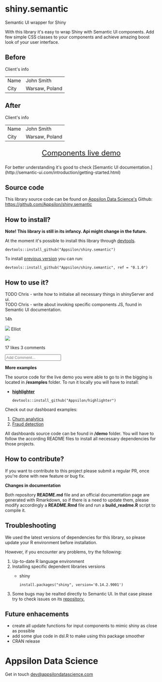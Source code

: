 
<link href="http://fonts.googleapis.com/css?family=Lato:300,700,300italic|Inconsolata" rel="stylesheet" type="text/css"> <link href='docs/style.css' rel='stylesheet' type='text/css'>

shiny.semantic
==============

Semantic UI wrapper for Shiny

With this library it's easy to wrap Shiny with Semantic UI components. Add few simple CSS classes to your components and achieve amazing boost look of your user interface.

<!-- TODO Filip better example -->
<h2>
Before
</h2>
<!--html_preserve-->
<a>Client's info</a>
<p>
</p>
<table>
<tbody>
<tr>
<td>
Name
</td>
<td>
John Smith
</td>
</tr>
<tr>
<td>
City
</td>
<td>
Warsaw, Poland
</td>
</tr>
</tbody>
</table>

<!--/html_preserve-->

<h2>
After
</h2>
<!--html_preserve-->
<body style="min-height: 611px;">
<!--SHINY.SINGLETON[12b282b6c4e1ec3cee386f4ca6165aafc4731a84]-->
<!--/SHINY.SINGLETON[12b282b6c4e1ec3cee386f4ca6165aafc4731a84]-->
<a class="ui green ribbon label">Client's info</a>
<p>
</p>
<table>
<tbody>
<tr>
<td>
Name
</td>
<td>
John Smith
</td>
</tr>
<tr>
<td>
City
</td>
<td>
Warsaw, Poland
</td>
</tr>
</tbody>
</table>

</body>
<!--/html_preserve-->

<!-- #Basic tutorial article is available on [Appsilon Data Science blog](your_future_art_link). -->
<!-- Live demo link below -->
<!-- TODO Analogy to http://shiny.rstudio.com/gallery/widget-gallery.html -->
<p style="text-align: center; font-size: x-large; clear: both">
<a href="http://demo.appsilondatascience.com/shiny.semantic/components">Components live demo</a>
</p>
For better understanding it's good to check [Semantic UI documentation.](http://semantic-ui.com/introduction/getting-started.html)

Source code
-----------

This library source code can be found on [Appsilon Data Science's](http://appsilondatascience.com) Github: <br> <https://github.com/Appsilon/shiny.semantic>

<script>
document.write('<div class="logo"><a href="http://appsilondatascience.com"><img alt="Appsilon Data Science" src="https://cdn.rawgit.com/Appsilon/website-cdn/gh-pages/logo-white.png"/></a></div>')
</script>
How to install?
---------------

**Note! This library is still in its infancy. Api might change in the future.**

At the moment it's possible to install this library through [devtools](https://github.com/hadley/devtools).

    devtools::install_github("Appsilon/shiny.semantic")

To install [previous version]() you can run:

    devtools::install_github("Appsilon/shiny.semantic", ref = "0.1.0")

How to use it?
--------------

TODO Chris - write how to initialse all necessary things in shinyServer and ui. <br> TODO Chris - write about invoking specific components JS, found in Semantic UI documentation.

<!--html_preserve-->
14h

<img class="ui avatar image" src="http://semantic-ui.com/images/avatar/large/elliot.jpg"/> Elliot

<img src="http://semantic-ui.com/images/wireframe/image.png"/>

<span class="right floated"> <i class="heart outline like icon"></i> 17 likes </span> <i class="comment icon"></i> 3 comments

<i class="heart ouline icon"></i> <input type="text" placeholder="Add Comment..."/>

<script type="application/json" data-for="htmlwidget-74489ff1e97be09352e7">{"x":"div(class = \"ui card\", div(class = \"content\", \n    div(class = \"right floated meta\", \"14h\"), \n    img(class = \"ui avatar image\", src = \"http://semantic-ui.com/images/avatar/large/elliot.jpg\"), \n    \"Elliot\"), div(class = \"image\", img(src = \"http://semantic-ui.com/images/wireframe/image.png\")), \n    div(class = \"content\", span(class = \"right floated\", \n        uiicon(\"heart outline like\"), \"17 likes\"), \n        uiicon(\"comment\"), \"3 comments\"), \n    div(class = \"extra content\", div(class = \"ui large transparent left icon input\", \n        uiicon(\"heart ouline\"), tags$input(type = \"text\", \n            placeholder = \"Add Comment...\"))))","evals":[],"jsHooks":[]}</script>

<!--/html_preserve-->
**More examples**

The source code for the live demo you were able to go to in the bigging is located in **/examples** folder. To run it locally you will have to install:

-   [**highlighter**](https://github.com/Appsilon/highlighter)

        devtools::install_github("Appsilon/highlighter")

Check out our dashboard examples:

1.  [Churn analytics](http://demo.appsilondatascience.com/shiny.semantic/churn)
2.  [Fraud detection](demo.appsilondatascience.com/shiny.semantic/frauds)

All dashboards source code can be found in **/demo** folder. You will have to follow the according README files to install all necessary dependencies for those projects.

How to contribute?
------------------

If you want to contribute to this project please submit a regular PR, once you're done with new feature or bug fix.<br>

**Changes in documentation**

Both repository **README.md** file and an official documentation page are generated with Rmarkdown, so if there is a need to update them, please modify accordingly a **README.Rmd** file and run a **build\_readme.R** script to compile it.

Troubleshooting
---------------

We used the latest versions of dependencies for this library, so please update your R environment before installation.

However, if you encounter any problems, try the following:

1.  Up-to-date R language environment
2.  Installing specific dependent libraries versions
    -   shiny

            install.packages("shiny", version='0.14.2.9001')

3.  Some bugs may be realted directly to Semantic UI. In that case please try to check issues on its [repository.](https://github.com/Semantic-Org/Semantic-UI)

Future enhacements
------------------

-   create all update functions for input components to mimic shiny as close as possible
-   add some glue code in dsl.R to make using this package smoother
-   CRAN release

Appsilon Data Science
=====================

<script>
document.write('<div class="subheader"> We Provide End-to-End Data Science Solutions </div>  <div class="logo"><a href="http://appsilondatascience.com"><img alt="Appsilon Data Science" src="https://cdn.rawgit.com/Appsilon/website-cdn/gh-pages/logo-white.png" /></a></div>');
</script>
Get in touch [dev@appsilondatascience.com](dev@appsilondatascience.com)

<script>
document.write('<a href="https://github.com/Appsilon/shiny.semantic"><img style="position: absolute; margin: 0; top: 0; right: 0; border: 0;" src="https://camo.githubusercontent.com/38ef81f8aca64bb9a64448d0d70f1308ef5341ab/68747470733a2f2f73332e616d617a6f6e6177732e636f6d2f6769746875622f726962626f6e732f666f726b6d655f72696768745f6461726b626c75655f3132313632312e706e67" alt="Fork me on GitHub" data-canonical-src="https://s3.amazonaws.com/github/ribbons/forkme_right_darkblue_121621.png"></a>')
</script>
